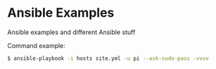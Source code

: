Ansible Examples
================
Ansible examples and different Ansible stuff

Command example:
```sh
$ ansible-playbook -i hosts site.yml -u pi --ask-sudo-pass -vvvv
```
